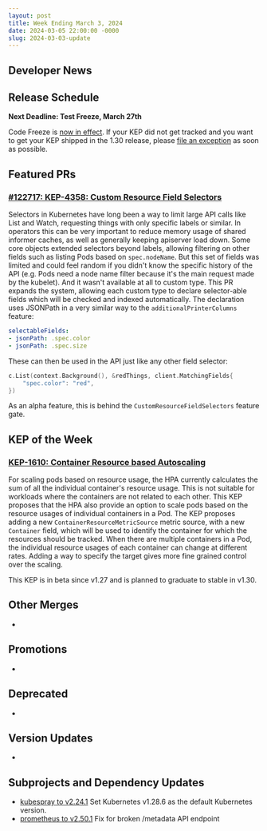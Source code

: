 ```yaml
---
layout: post
title: Week Ending March 3, 2024
date: 2024-03-05 22:00:00 -0000
slug: 2024-03-03-update
---
```


## Developer News


## Release Schedule

**Next Deadline: Test Freeze, March 27th**

Code Freeze is [now in effect](https://groups.google.com/a/kubernetes.io/g/dev/c/Y1EJ1HGBPJk/m/mSMClkn4AwAJ?utm_medium=email&utm_source=footer). If your KEP did not get tracked and you want to get your KEP shipped in the 1.30 release, please [file an exception](https://github.com/kubernetes/sig-release/blob/master/releases/EXCEPTIONS.md) as soon as possible.


## Featured PRs

### [#122717: KEP-4358: Custom Resource Field Selectors](https://github.com/kubernetes/kubernetes/pull/122717)

Selectors in Kubernetes have long been a way to limit large API calls like List and Watch, requesting things with only specific labels or similar. In operators this can be very important to reduce memory usage of shared informer caches, as well as generally keeping apiserver load down. Some core objects extended selectors beyond labels, allowing filtering on other fields such as listing Pods based on `spec.nodeName`. But this set of fields was limited and could feel random if you didn't know the specific history of the API (e.g. Pods need a node name filter because it's the main request made by the kubelet). And it wasn't available at all to custom type. This PR expands the system, allowing each custom type to declare selector-able fields which will be checked and indexed automatically. The declaration uses JSONPath in a very similar way to the `additionalPrinterColumns` feature:

```yaml
selectableFields:
- jsonPath: .spec.color
- jsonPath: .spec.size
```

These can then be used in the API just like any other field selector:

```go
c.List(context.Background(), &redThings, client.MatchingFields{
	"spec.color": "red",
})
```

As an alpha feature, this is behind the `CustomResourceFieldSelectors` feature gate.

## KEP of the Week

### [KEP-1610: Container Resource based Autoscaling](https://github.com/kubernetes/enhancements/blob/master/keps/sig-autoscaling/1610-container-resource-autoscaling/README.md)

For scaling pods based on resource usage, the HPA currently calculates the sum of all the individual container's resource usage. This is not suitable for workloads where the containers are not related to each other. This KEP proposes that the HPA also provide an option to scale pods based on the resource usages of individual containers in a Pod. The KEP proposes adding a new `ContainerResourceMetricSource` metric source, with a new `Container` field, which will be used to identify the container for which the resources should be tracked. When there are multiple containers in a Pod, the individual resource usages of each container can change at different rates. Adding a way to specify the target gives more fine grained control over the scaling.

This KEP is in beta since v1.27 and is planned to graduate to stable in v1.30.

## Other Merges

*

## Promotions

*

## Deprecated

*

## Version Updates

*

## Subprojects and Dependency Updates

* [kubespray to v2.24.1](https://github.com/kubernetes-sigs/kubespray/releases/tag/v2.24.1) Set Kubernetes v1.28.6 as the default Kubernetes version.
* [prometheus to v2.50.1](https://github.com/prometheus/prometheus/releases/tag/v2.50.1) Fix for broken /metadata API endpoint
